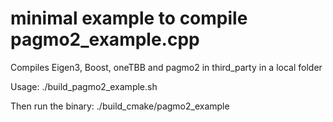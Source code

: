 # minimal example to compile pagmo2_example.cpp

Compiles Eigen3, Boost, oneTBB and pagmo2 in third_party in a local folder

Usage:
./build_pagmo2_example.sh

Then run the binary:
./build_cmake/pagmo2_example

